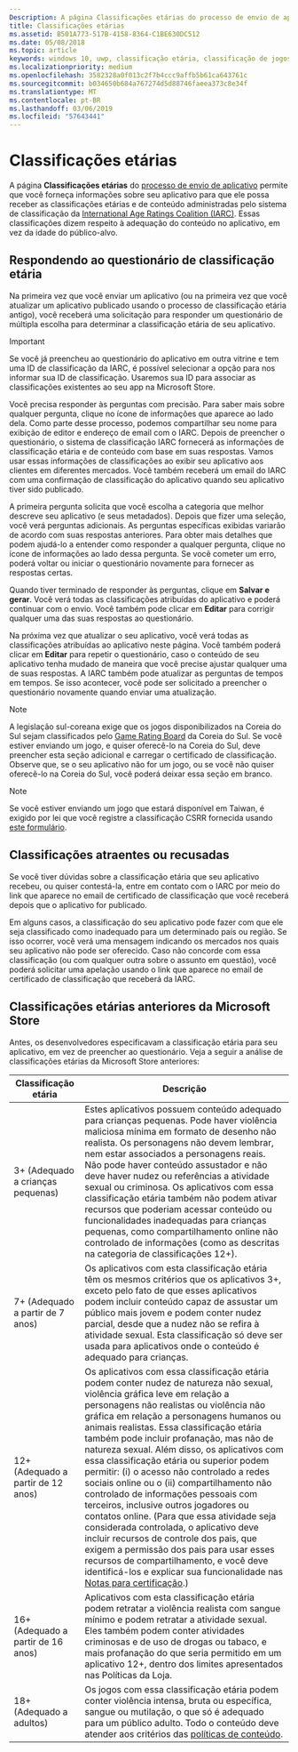 ```yaml
---
Description: A página Classificações etárias do processo de envio de aplicativo permite que você forneça informações sobre seu aplicativo para que ele possa receber as classificações etárias adequadas da International Age Ratings Coalition (IARC).
title: Classificações etárias
ms.assetid: B501A773-517B-4158-8364-C1BE630DC512
ms.date: 05/08/2018
ms.topic: article
keywords: windows 10, uwp, classificação etária, classificação de jogos, iarc, classificação, questionário, conselho de classificação, classificação de conteúdo
ms.localizationpriority: medium
ms.openlocfilehash: 3582328a0f013c2f7b4ccc9affb5b61ca643761c
ms.sourcegitcommit: b034650b684a767274d5d88746faeea373c8e34f
ms.translationtype: MT
ms.contentlocale: pt-BR
ms.lasthandoff: 03/06/2019
ms.locfileid: "57643441"
---
```

# <a name="age-ratings"></a>Classificações etárias

A página **Classificações etárias** do [processo de envio de aplicativo](app-submissions.md) permite que você forneça informações sobre seu aplicativo para que ele possa receber as classificações etárias e de conteúdo administradas pelo sistema de classificação da [International Age Ratings Coalition (IARC)](https://go.microsoft.com/fwlink/p/?LinkId=716854). Essas classificações dizem respeito à adequação do conteúdo no aplicativo, em vez da idade do público-alvo.

## <a name="answering-the-age-ratings-questionnaire"></a>Respondendo ao questionário de classificação etária

Na primeira vez que você enviar um aplicativo (ou na primeira vez que você atualizar um aplicativo publicado usando o processo de classificação etária antigo), você receberá uma solicitação para responder um questionário de múltipla escolha para determinar a classificação etária de seu aplicativo.

> [!IMPORTANT]
> Se você já preencheu ao questionário do aplicativo em outra vitrine e tem uma ID de classificação da IARC, é possível selecionar a opção para nos informar sua ID de classificação. Usaremos sua ID para associar as classificações existentes ao seu app na Microsoft Store.

Você precisa responder às perguntas com precisão. Para saber mais sobre qualquer pergunta, clique no ícone de informações que aparece ao lado dela. Como parte desse processo, podemos compartilhar seu nome para exibição de editor e endereço de email com o IARC. Depois de preencher o questionário, o sistema de classificação IARC fornecerá as informações de classificação etária e de conteúdo com base em suas respostas. Vamos usar essas informações de classificações ao exibir seu aplicativo aos clientes em diferentes mercados. Você também receberá um email do IARC com uma confirmação de classificação do aplicativo quando seu aplicativo tiver sido publicado.

A primeira pergunta solicita que você escolha a categoria que melhor descreve seu aplicativo (e seus metadados). Depois que fizer uma seleção, você verá perguntas adicionais. As perguntas específicas exibidas variarão de acordo com suas respostas anteriores. Para obter mais detalhes que podem ajudá-lo a entender como responder a qualquer pergunta, clique no ícone de informações ao lado dessa pergunta. Se você cometer um erro, poderá voltar ou iniciar o questionário novamente para fornecer as respostas certas.

Quando tiver terminado de responder às perguntas, clique em **Salvar e gerar**. Você verá todas as classificações atribuídas do aplicativo e poderá continuar com o envio. Você também pode clicar em **Editar** para corrigir qualquer uma das suas respostas ao questionário.

Na próxima vez que atualizar o seu aplicativo, você verá todas as classificações atribuídas ao aplicativo neste página. Você também poderá clicar em **Editar** para repetir o questionário, caso o conteúdo de seu aplicativo tenha mudado de maneira que você precise ajustar qualquer uma de suas respostas. A IARC também pode atualizar as perguntas de tempos em tempos. Se isso acontecer, você pode ser solicitado a preencher o questionário novamente quando enviar uma atualização.

<span id="boards" />

> [!NOTE]
> A legislação sul-coreana exige que os jogos disponibilizados na Coreia do Sul sejam classificados pelo [Game Rating Board](https://go.microsoft.com/fwlink/p/?LinkId=228256) da Coreia do Sul. Se você estiver enviando um jogo, e quiser oferecê-lo na Coreia do Sul, deve preencher esta seção adicional e carregar o certificado de classificação. Observe que, se o seu aplicativo não for um jogo, ou se você não quiser oferecê-lo na Coreia do Sul, você poderá deixar essa seção em branco.

> [!NOTE]
> Se você estiver enviando um jogo que estará disponível em Taiwan, é exigido por lei que você registre a classificação CSRR fornecida usando [este formulário](https://go.microsoft.com/fwlink/?linkid=867281). 

<span id="appeal" />

## <a name="appealing-ratings-or-refused-classifications"></a>Classificações atraentes ou recusadas

Se você tiver dúvidas sobre a classificação etária que seu aplicativo recebeu, ou quiser contestá-la, entre em contato com o IARC por meio do link que aparece no email de certificado de classificação que você receberá depois que o aplicativo for publicado.

Em alguns casos, a classificação do seu aplicativo pode fazer com que ele seja classificado como inadequado para um determinado país ou região. Se isso ocorrer, você verá uma mensagem indicando os mercados nos quais seu aplicativo não pode ser oferecido. Caso não concorde com essa classificação (ou com qualquer outra sobre o assunto em questão), você poderá solicitar uma apelação usando o link que aparece no email de certificado de classificação que receberá da IARC.


## <a name="previous-microsoft-store-age-ratings"></a>Classificações etárias anteriores da Microsoft Store

Antes, os desenvolvedores especificavam a classificação etária para seu aplicativo, em vez de preencher ao questionário. Veja a seguir a análise de classificações etárias da Microsoft Store anteriores:

| Classificação etária                           | Descrição                            |
|--------------------------------------|----------------------------------------|
| 3+ (Adequado a crianças pequenas)     | Estes aplicativos possuem conteúdo adequado para crianças pequenas. Pode haver violência maliciosa mínima em formato de desenho não realista. Os personagens não devem lembrar, nem estar associados a personagens reais. Não pode haver conteúdo assustador e não deve haver nudez ou referências a atividade sexual ou criminosa. Os aplicativos com essa classificação etária também não podem ativar recursos que poderiam acessar conteúdo ou funcionalidades inadequadas para crianças pequenas, como compartilhamento online não controlado de informações (como as descritas na categoria de classificações 12+).            |
| 7+ (Adequado a partir de 7 anos)   | Os aplicativos com esta classificação etária têm os mesmos critérios que os aplicativos 3+, exceto pelo fato de que esses aplicativos podem incluir conteúdo capaz de assustar um público mais jovem e podem conter nudez parcial, desde que a nudez não se refira à atividade sexual. Esta classificação só deve ser usada para aplicativos onde o conteúdo é adequado para crianças.                                                                                   |
| 12+ (Adequado a partir de 12 anos) | Os aplicativos com essa classificação etária podem conter nudez de natureza não sexual, violência gráfica leve em relação a personagens não realistas ou violência não gráfica em relação a personagens humanos ou animais realistas. Essa classificação etária também pode incluir profanação, mas não de natureza sexual. Além disso, os aplicativos com essa classificação etária ou superior podem permitir: (i) o acesso não controlado a redes sociais online ou o (ii) compartilhamento não controlado de informações pessoais com terceiros, inclusive outros jogadores ou contatos online. (Para que essa atividade seja considerada controlada, o aplicativo deve incluir recursos de controle dos pais, que exigem a permissão dos pais para usar esses recursos de compartilhamento, e você deve identificá-los e explicar sua funcionalidade nas [Notas para certificação](notes-for-certification.md).) |
| 16+ (Adequado a partir de 16 anos) | Aplicativos com esta classificação etária podem retratar a violência realista com sangue mínimo e podem retratar a atividade sexual. Eles também podem conter atividades criminosas e de uso de drogas ou tabaco, e mais profanação do que seria permitido em um aplicativo 12+, dentro dos limites apresentados nas Políticas da Loja.                                                                                                                           |
| 18+ (Adequado a adultos)            | Os jogos com essa classificação etária podem conter violência intensa, bruta ou específica, sangue ou mutilação, o que só é adequado para um público adulto. Todo o conteúdo deve atender aos critérios das [políticas de conteúdo](https://docs.microsoft.com/legal/windows/agreements/store-policies).                                                                                                                                                            |
